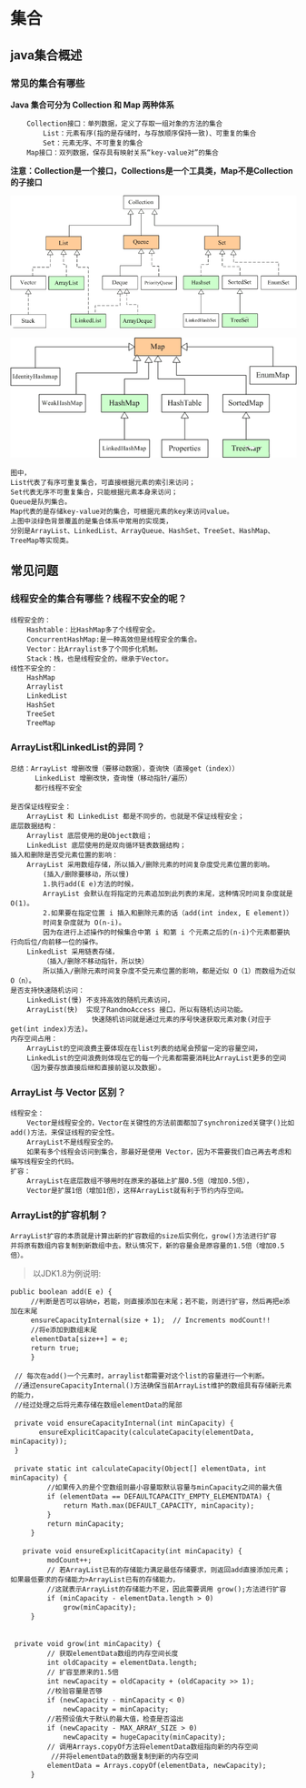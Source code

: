 # 集合
## java集合概述
### 常见的集合有哪些
**Java 集合可分为 Collection 和 Map 两种体系**
       
        Collection接口：单列数据，定义了存取一组对象的方法的集合
            List：元素有序(指的是存储时，与存放顺序保持一致)、可重复的集合
            Set：元素无序、不可重复的集合 
        Map接口：双列数据，保存具有映射关系“key-value对”的集合                    
**注意：Collection是一个接口，Collections是一个工具类，Map不是Collection的子接口**
               
![Collection接口](images/2f17a372.png) 

![Map接口](images/9d867309.png)

    图中，
    List代表了有序可重复集合，可直接根据元素的索引来访问；
    Set代表无序不可重复集合，只能根据元素本身来访问；
    Queue是队列集合。
    Map代表的是存储key-value对的集合，可根据元素的key来访问value。
    上图中淡绿色背景覆盖的是集合体系中常用的实现类，
    分别是ArrayList、LinkedList、ArrayQueue、HashSet、TreeSet、HashMap、TreeMap等实现类。

## 常见问题
### 线程安全的集合有哪些？线程不安全的呢？
    
    线程安全的：
        Hashtable：比HashMap多了个线程安全。
        ConcurrentHashMap:是一种高效但是线程安全的集合。
        Vector：比Arraylist多了个同步化机制。
        Stack：栈，也是线程安全的，继承于Vector。
    线性不安全的：
        HashMap
        Arraylist
        LinkedList
        HashSet
        TreeSet
        TreeMap    
### ArrayList和LinkedList的异同？
    总结：ArrayList 增删改慢（要移动数据），查询快（直接get（index））
          LinkedList 增删改快，查询慢（移动指针/遍历）
          都行线程不安全
          
    是否保证线程安全： 
        ArrayList 和 LinkedList 都是不同步的，也就是不保证线程安全；
    底层数据结构： 
        Arraylist 底层使用的是Object数组；
        LinkedList 底层使用的是双向循环链表数据结构；
    插入和删除是否受元素位置的影响： 
        ArrayList 采用数组存储，所以插入/删除元素的时间复杂度受元素位置的影响。 
            (插入/删除要移动，所以慢)
            1.执行add(E e)方法的时候， 
            ArrayList 会默认在将指定的元素追加到此列表的末尾，这种情况时间复杂度就是O(1)。
            2.如果要在指定位置 i 插入和删除元素的话（add(int index, E element)）
            时间复杂度就为 O(n-i)。
            因为在进行上述操作的时候集合中第 i 和第 i 个元素之后的(n-i)个元素都要执行向后位/向前移一位的操作。
        LinkedList 采用链表存储，
            （插入/删除不移动指针，所以快）
            所以插入/删除元素时间复杂度不受元素位置的影响，都是近似 O（1）而数组为近似 O（n）。
    是否支持快速随机访问： 
        LinkedList(慢) 不支持高效的随机元素访问，
        ArrayList(快)  实现了RandmoAccess 接口，所以有随机访问功能。
                        快速随机访问就是通过元素的序号快速获取元素对象(对应于get(int index)方法)。            
    内存空间占用： 
        ArrayList的空间浪费主要体现在在list列表的结尾会预留一定的容量空间，
        LinkedList的空间浪费则体现在它的每一个元素都需要消耗比ArrayList更多的空间
        （因为要存放直接后继和直接前驱以及数据）。
### ArrayList 与 Vector 区别？
    线程安全：
        Vector是线程安全的，Vector在关键性的方法前面都加了synchronized关键字()比如add()方法，来保证线程的安全性。
        ArrayList不是线程安全的。
        如果有多个线程会访问到集合，那最好是使用 Vector，因为不需要我们自己再去考虑和编写线程安全的代码。
    扩容：
        ArrayList在底层数组不够用时在原来的基础上扩展0.5倍（增加0.5倍），
        Vector是扩展1倍（增加1倍），这样ArrayList就有利于节约内存空间。
### ArrayList的扩容机制？
    ArrayList扩容的本质就是计算出新的扩容数组的size后实例化，grow()方法进行扩容
    并将原有数组内容复制到新数组中去。默认情况下，新的容量会是原容量的1.5倍（增加0.5倍）。
>以JDK1.8为例说明:


    public boolean add(E e) {
         //判断是否可以容纳e，若能，则直接添加在末尾；若不能，则进行扩容，然后再把e添加在末尾
         ensureCapacityInternal(size + 1);  // Increments modCount!!
         //将e添加到数组末尾
         elementData[size++] = e;
         return true;
         }
     
     // 每次在add()一个元素时，arraylist都需要对这个list的容量进行一个判断。
     //通过ensureCapacityInternal()方法确保当前ArrayList维护的数组具有存储新元素的能力，
     //经过处理之后将元素存储在数组elementData的尾部
     
     private void ensureCapacityInternal(int minCapacity) {
           ensureExplicitCapacity(calculateCapacity(elementData, minCapacity));
     }
     
     private static int calculateCapacity(Object[] elementData, int minCapacity) {
             //如果传入的是个空数组则最小容量取默认容量与minCapacity之间的最大值
             if (elementData == DEFAULTCAPACITY_EMPTY_ELEMENTDATA) {
                 return Math.max(DEFAULT_CAPACITY, minCapacity);
             }
             return minCapacity;
         }
         
       private void ensureExplicitCapacity(int minCapacity) {
             modCount++;
             // 若ArrayList已有的存储能力满足最低存储要求，则返回add直接添加元素；如果最低要求的存储能力>ArrayList已有的存储能力，
             //这就表示ArrayList的存储能力不足，因此需要调用 grow();方法进行扩容
             if (minCapacity - elementData.length > 0)
                 grow(minCapacity);
         }
     
     
     private void grow(int minCapacity) {
             // 获取elementData数组的内存空间长度
             int oldCapacity = elementData.length;
             // 扩容至原来的1.5倍
             int newCapacity = oldCapacity + (oldCapacity >> 1);
             //校验容量是否够
             if (newCapacity - minCapacity < 0)
                 newCapacity = minCapacity;
             //若预设值大于默认的最大值，检查是否溢出
             if (newCapacity - MAX_ARRAY_SIZE > 0)
                 newCapacity = hugeCapacity(minCapacity);
             // 调用Arrays.copyOf方法将elementData数组指向新的内存空间
              //并将elementData的数据复制到新的内存空间
             elementData = Arrays.copyOf(elementData, newCapacity);
         }
   
    